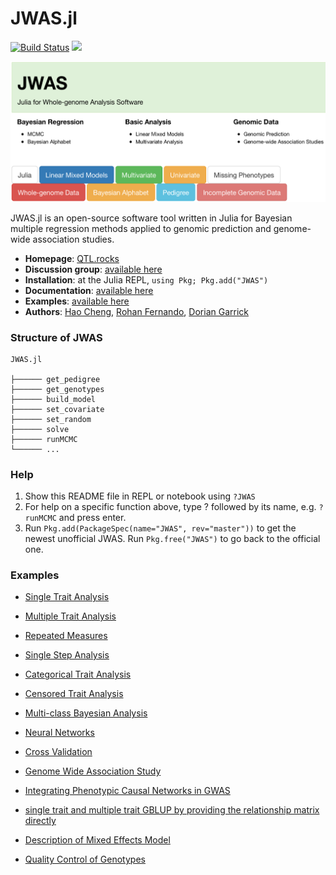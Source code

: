 # JWAS.jl

[![Build Status](https://travis-ci.org/reworkhow/JWAS.jl.svg?branch=master)](https://travis-ci.org/reworkhow/JWAS.jl)
[![](https://img.shields.io/badge/docs-latest-blue.svg)](https://reworkhow.github.io/JWAS.jl/latest)
<!---[![](https://img.shields.io/badge/docs-stable-blue.svg)](https://reworkhow.github.io/JWAS.jl/stable)--->

![JWAS](docs/src/assets/JWAS.png)

JWAS.jl is an open-source software tool written in Julia for Bayesian multiple regression methods applied to genomic prediction and genome-wide association studies.

* **Homepage**: [QTL.rocks](https://QTL.rocks)
* **Discussion group**: [available here](https://groups.io/g/qtlrocks)
* **Installation**: at the Julia REPL, `using Pkg; Pkg.add("JWAS")`
* **Documentation**: [available here](http://reworkhow.github.io/JWAS.jl/latest/)
* **Examples**: [available here](https://github.com/reworkhow/JWAS.jl/wiki)
* **Authors**: [Hao Cheng](http://qtl.rocks/chenglab.html), [Rohan Fernando](http://www.ans.iastate.edu/people/rohan-fernando), [Dorian Garrick](http://www.massey.ac.nz/massey/expertise/profile.cfm?stref=600130)



### Structure of JWAS

```
JWAS.jl

├────── get_pedigree
├────── get_genotypes
├────── build_model
├────── set_covariate
├────── set_random
├────── solve
├────── runMCMC
└────── ...
```

### Help

1. Show this README file in REPL or notebook using `?JWAS`
2. For help on a specific function above, type ? followed by its name, e.g. `?runMCMC` and press enter.
3. Run `Pkg.add(PackageSpec(name="JWAS", rev="master"))` to get the newest unofficial JWAS. Run `Pkg.free("JWAS")` to go back to the official one.

### Examples

 * [Single Trait Analysis](https://github.com/reworkhow/JWAS.jl/wiki/Single-Trait-Analysis)

 * [Multiple Trait Analysis](https://github.com/reworkhow/JWAS.jl/wiki/Multiple-Trait-Analysis)

 * [Repeated Measures](https://github.com/reworkhow/JWAS.jl/wiki/Repeated-Measures)

 * [Single Step Analysis](https://github.com/reworkhow/JWAS.jl/wiki/Single-Step-Analysis)

 * [Categorical Trait Analysis](https://github.com/reworkhow/JWAS.jl/wiki/Categorical-Trait-Analysis)

 * [Censored Trait Analysis](https://github.com/reworkhow/JWAS.jl/wiki/Censored-Trait-Analysis)

 * [Multi-class Bayesian Analysis](https://github.com/reworkhow/JWAS.jl/wiki/Multiclass-Bayesian-analysis)

 * [Neural Networks](https://github.com/reworkhow/JWAS.jl/wiki/Neural-Networks)

 * [Cross Validation](https://github.com/reworkhow/JWAS.jl/wiki/Cross-Validation)	

 * [Genome Wide Association Study](https://github.com/reworkhow/JWAS.jl/wiki/GWAS)	

 * [Integrating Phenotypic Causal Networks in GWAS](https://github.com/reworkhow/JWAS.jl/wiki/Integrating-Phenotypic-Causal-Networks-in-GWAS)

 * [single trait and multiple trait GBLUP by providing the relationship matrix directly](https://github.com/reworkhow/JWAS.jl/wiki/single-trait-and-multiple-trait-GBLUP-by-providing-the-relationship-matrix-directly)

 * [Description of Mixed Effects Model](https://github.com/reworkhow/JWAS.jl/wiki/Description-of-Mixed-Effects-Model)

 * [Quality Control of Genotypes](https://github.com/reworkhow/JWAS.jl/wiki/Quality-Control-of-Genotypes)

